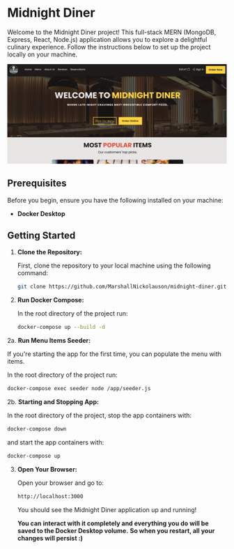 # Midnight Diner

Welcome to the Midnight Diner project! This full-stack MERN (MongoDB, Express, React, Node.js) application allows you to explore a delightful culinary experience. Follow the instructions below to set up the project locally on your machine.

![alt text](image.png)

## Prerequisites

Before you begin, ensure you have the following installed on your machine:

- **Docker Desktop**

## Getting Started

1. **Clone the Repository:**

   First, clone the repository to your local machine using the following command:
   
   ```bash
   git clone https://github.com/MarshallNickolauson/midnight-diner.git
   ```

2. **Run Docker Compose:**

   In the root directory of the project run:
   
   ```bash
   docker-compose up --build -d
   ```

2a. **Run Menu Items Seeder:**

   If you're starting the app for the first time, you can populate the menu with items.
   
   In the root directory of the project run:
   
   ```bash
   docker-compose exec seeder node /app/seeder.js
   ```

2b. **Starting and Stopping App:**
   
   In the root directory of the project,
   stop the app containers with:
   
   ```bash
   docker-compose down
   ```
   
   and start the app containers with:
   
   ```bash
   docker-compose up
   ```

3. **Open Your Browser:**

   Open your browser and go to:
   
   ```bash
   http://localhost:3000
   ```

   You should see the Midnight Diner application up and running!



   **You can interact with it completely and everything you do will be saved to the Docker Desktop volume.**
   **So when you restart, all your changes will persist :)**
